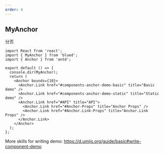 ```yaml
---
order: 4
---
```


## MyAnchor

分页

```tsx
import React from 'react';
import { MyAnchor } from 'blued';
import { Anchor } from 'antd';

export default () => {
  console.dir(MyAnchor);
  return (
    <Anchor bounds={10}>
      <Anchor.Link href="#components-anchor-demo-basic" title="Basic demo" />
      <Anchor.Link href="#components-anchor-demo-static" title="Static demo" />
      <Anchor.Link href="#API" title="API">
        <Anchor.Link href="#Anchor-Props" title="Anchor Props" />
        <Anchor.Link href="#Anchor.Link-Props" title="Anchor.Link Props" />
      </Anchor.Link>
    </Anchor>
  );
};
```

More skills for writing demo: https://d.umijs.org/guide/basic#write-component-demo
